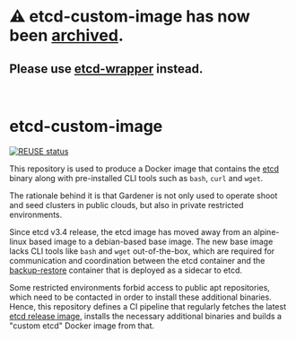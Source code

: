 # ⚠️ etcd-custom-image has now been <ins>archived</ins>.
## Please use [etcd-wrapper](https://github.com/gardener/etcd-wrapper) instead.

<br>

# etcd-custom-image
[![REUSE status](https://api.reuse.software/badge/github.com/gardener/etcd-custom-image)](https://api.reuse.software/info/github.com/gardener/etcd-custom-image)

This repository is used to produce a Docker image that contains the [etcd](https://github.com/etcd-io/etcd/) binary along with pre-installed CLI tools such as `bash`, `curl` and `wget`.

The rationale behind it is that Gardener is not only used to operate shoot and seed clusters in public clouds, but also in private restricted environments.

Since etcd v3.4 release, the etcd image has moved away from an alpine-linux based image to a debian-based base image. The new base image lacks CLI tools like `bash` and `wget` out-of-the-box, which are required for communication and coordination between the etcd container and the [backup-restore](https://github.com/gardener/etcd-backup-restore/) container that is deployed as a sidecar to etcd.

Some restricted environments forbid access to public apt repositories, which need to be contacted in order to install these additional binaries. Hence, this repository defines a CI pipeline that regularly fetches the latest [etcd release image](https://github.com/etcd-io/etcd/releases), installs the necessary additional binaries and builds a "custom etcd" Docker image from that.
